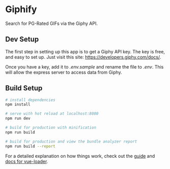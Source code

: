 # Giphify

Search for PG-Rated GIFs via the Giphy API.

## Dev Setup

The first step in setting up this app is to get a Giphy API key. The key is
free, and easy to set up. Just visit this site:
https://developers.giphy.com/docs/.

Once you have a key, add it to *.env.sample* and rename the file to *.env*.
This will allow the express server to access data from Giphy.

## Build Setup

``` bash
# install dependencies
npm install

# serve with hot reload at localhost:8080
npm run dev

# build for production with minification
npm run build

# build for production and view the bundle analyzer report
npm run build --report
```

For a detailed explanation on how things work, check out the [guide](http://vuejs-templates.github.io/webpack/) and [docs for vue-loader](http://vuejs.github.io/vue-loader).
